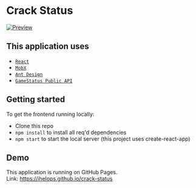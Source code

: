 # Crack Status
[![Preview](https://i.ibb.co/JR2V0np/image.png "Preview")](https://ihelops.github.io/crack-status "Preview")

## This application uses
- [`React`](https://ru.reactjs.org/ "`React`")
- [`MobX`](https://mobx.js.org/README.html "`MobX`")
- [`Ant Design`](https://ant.design/ "`Ant Design`")
- [`GameStatus Public API`](https://gamestatus.info/ "`GameStatus Public API`")

## Getting started
To get the frontend running locally:

- Clone this repo
- `npm install` to install all req'd dependencies
- `npm start` to start the local server (this project uses create-react-app)

## Demo
This application is running on GitHub Pages. <br>
Link: https://ihelops.github.io/crack-status